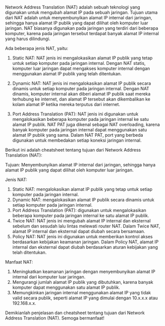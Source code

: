 Network Address Translation (NAT) adalah sebuah teknologi yang digunakan untuk mengubah alamat IP pada sebuah jaringan. Tujuan utama dari NAT adalah untuk menyembunyikan alamat IP internal dari jaringan, sehingga hanya alamat IP publik yang dapat dilihat oleh komputer luar jaringan. NAT biasanya digunakan pada jaringan yang terdiri dari beberapa komputer, karena pada jaringan tersebut terdapat banyak alamat IP internal yang harus dilindungi.

Ada beberapa jenis NAT, yaitu:

1.  Static NAT: NAT jenis ini mengalokasikan alamat IP publik yang tetap untuk setiap komputer pada jaringan internal. Dengan NAT statis, komputer luar jaringan dapat mengakses komputer internal dengan menggunakan alamat IP publik yang telah ditentukan.
    
2.  Dynamic NAT: NAT jenis ini mengalokasikan alamat IP publik secara dinamis untuk setiap komputer pada jaringan internal. Dengan NAT dinamis, komputer internal akan diberi alamat IP publik saat mereka terhubung ke internet, dan alamat IP tersebut akan dikembalikan ke kolam alamat IP ketika mereka terputus dari internet.
    
3.  Port Address Translation (PAT): NAT jenis ini digunakan untuk mengalokasikan beberapa komputer pada jaringan internal ke satu alamat IP publik. NAT PAT juga dikenal sebagai NAT overloading, karena banyak komputer pada jaringan internal dapat menggunakan satu alamat IP publik yang sama. Dalam NAT PAT, port yang berbeda digunakan untuk membedakan setiap koneksi jaringan internal.
    

Berikut ini adalah cheatsheet tentang tujuan dari Network Address Translation (NAT):

Tujuan: Menyembunyikan alamat IP internal dari jaringan, sehingga hanya alamat IP publik yang dapat dilihat oleh komputer luar jaringan.

Jenis NAT:

1.  Static NAT: mengalokasikan alamat IP publik yang tetap untuk setiap komputer pada jaringan internal.
2.  Dynamic NAT: mengalokasikan alamat IP publik secara dinamis untuk setiap komputer pada jaringan internal.
3.  Port Address Translation (PAT): digunakan untuk mengalokasikan beberapa komputer pada jaringan internal ke satu alamat IP publik.
4.  Twice NAT: NAT jenis ini mengubah alamat IP internal dan eksternal sebelum dan sesudah lalu lintas melewati router NAT. Dalam Twice NAT, alamat IP internal dan eksternal dapat diubah secara bersamaan.
5.  Policy NAT: NAT jenis ini digunakan untuk memberikan kontrol akses berdasarkan kebijakan keamanan jaringan. Dalam Policy NAT, alamat IP internal dan eksternal dapat diubah berdasarkan aturan kebijakan yang telah ditentukan.

Manfaat NAT:

1.  Meningkatkan keamanan jaringan dengan menyembunyikan alamat IP internal dari komputer luar jaringan.
2.  Mengurangi jumlah alamat IP publik yang dibutuhkan, karena banyak komputer dapat menggunakan satu alamat IP publik.
3.  Memungkinkan jaringan internal menggunakan alamat IP yang tidak valid secara publik, seperti alamat IP yang dimulai dengan 10.x.x.x atau 192.168.x.x.

Demikianlah penjelasan dan cheatsheet tentang tujuan dari Network Address Translation (NAT). Semoga bermanfaat!